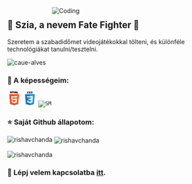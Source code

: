 <img align="right" alt="Coding" width="400" src="https://cdn.dribbble.com/users/1162077/screenshots/3848914/programmer.gif">

## 💜 Szia, a nevem <strong>Fate Fighter </strong>👋
<p align="left"> 
  Szeretem a szabadidőmet videojátékokkal tölteni, és különféle technológiákat tanulni/tesztelni.
</p>

<p align="left"> <img src="https://komarev.com/ghpvc/?username=fate970730&color=FF69B4" alt="caue-alves" /> </p>

### 🚀 A képességeim:
<code><img height="32" src="https://raw.githubusercontent.com/github/explore/80688e429a7d4ef2fca1e82350fe8e3517d3494d/topics/html/html.png" alt="HTML5"/></code>
<code><img height="32" src="https://raw.githubusercontent.com/github/explore/80688e429a7d4ef2fca1e82350fe8e3517d3494d/topics/css/css.png" alt="CSS"/></code>
<code><img height="32" src="https://dreae.gallerycdn.vsassets.io/extensions/dreae/sourcepawn-vscode/0.1.4/1515276846898/Microsoft.VisualStudio.Services.Icons.Default" alt="SM"/></code>
<br>

### ⭐ Saját Github állapotom:
<p><img align="left" src="https://github-readme-stats.vercel.app/api/top-langs?username=rishavchanda&show_icons=true&locale=en&layout=compact&theme=tokyonight" alt="rishavchanda" /></p>

<p>&nbsp;<img align="center" src="https://github-readme-stats.vercel.app/api?username=rishavchanda&show_icons=true&locale=en&theme=tokyonight" alt="rishavchanda" /></p>

<p><img align="center" src="https://github-readme-streak-stats.herokuapp.com/?user=rishavchanda&&theme=tokyonight" alt="rishavchanda" /></p>


### 💌 Lépj velem kapcsolatba <a href="https://steamcommunity.com/id/fatefighters/" target="_blank">itt</a>.
